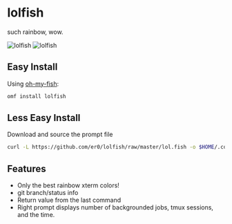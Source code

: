 # lolfish

such rainbow, wow.

![lolfish][screenshot1]
![lolfish][screenshot2]

## Easy Install

Using [oh-my-fish](https://github.com/oh-my-fish/oh-my-fish):

```Bash
omf install lolfish
```
## Less Easy Install

Download and source the prompt file

```Bash
curl -L https://github.com/er0/lolfish/raw/master/lol.fish -o $HOME/.config/fish/functions/fish_prompt.fish 
```

## Features

  * Only the best rainbow xterm colors!
  * git branch/status info
  * Return value from the last command
  * Right prompt displays number of backgrounded jobs, tmux sessions, and the time.

[screenshot1]: http://i.imgur.com/InJELf3.png
[screenshot2]: http://i.imgur.com/v6aI9AB.png
